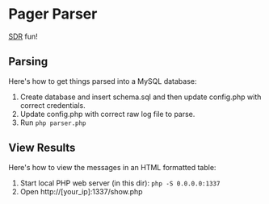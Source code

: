 # Pager Parser

[SDR](https://en.wikipedia.org/wiki/Software-defined_radio) fun! 

## Parsing

Here's how to get things parsed into a MySQL database:

1. Create database and insert schema.sql and then update config.php with correct credentials.
2. Update config.php with correct raw log file to parse.
3. Run `php parser.php`

## View Results

Here's how to view the messages in an HTML formatted table:

1. Start local PHP web server (in this dir): `php -S 0.0.0.0:1337`
2. Open http://[your_ip]:1337/show.php
